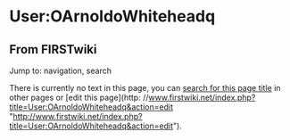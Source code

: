 # User:OArnoldoWhiteheadq

## From FIRSTwiki

Jump to: navigation, search

There is currently no text in this page, you can [search for this page title](Special:Search/OArnoldoWhiteheadq "Special:Search/OArnoldoWhiteheadq") in other pages or [edit this page](http:
//www.firstwiki.net/index.php?title=User:OArnoldoWhiteheadq&action=edit "http://www.firstwiki.net/index.php?title=User:OArnoldoWhiteheadq&action=edit").

